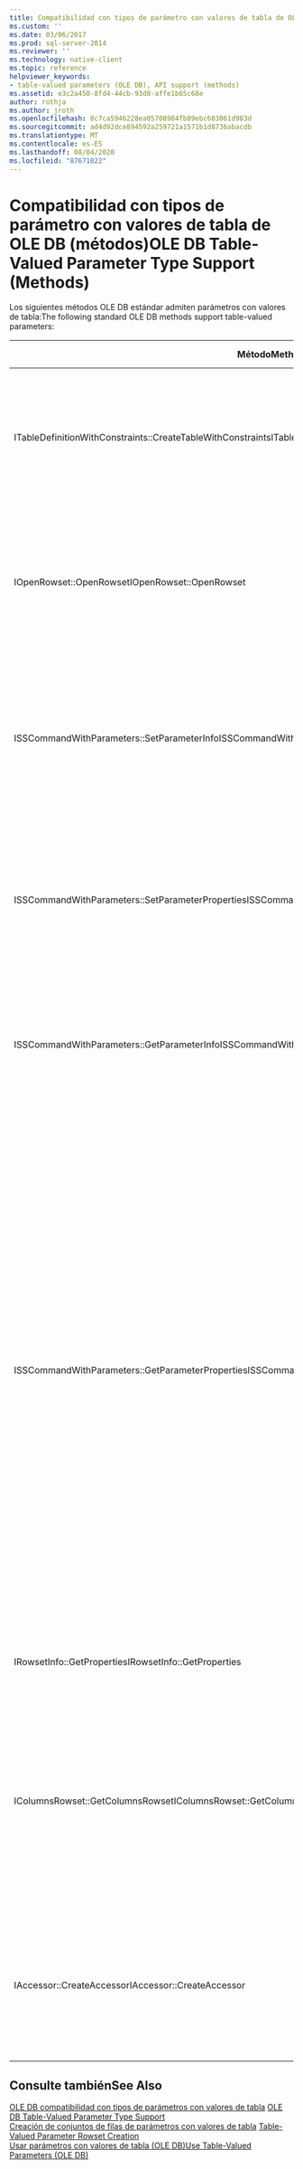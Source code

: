 ```yaml
---
title: Compatibilidad con tipos de parámetro con valores de tabla de OLE DB (métodos) | Microsoft Docs
ms.custom: ''
ms.date: 03/06/2017
ms.prod: sql-server-2014
ms.reviewer: ''
ms.technology: native-client
ms.topic: reference
helpviewer_keywords:
- table-valued parameters (OLE DB), API support (methods)
ms.assetid: e3c2a450-8fd4-44cb-93d8-affe1b65c68e
author: rothja
ms.author: jroth
ms.openlocfilehash: 8c7ca5946228ea05708984fb89ebc603061d983d
ms.sourcegitcommit: ad4d92dce894592a259721a1571b1d8736abacdb
ms.translationtype: MT
ms.contentlocale: es-ES
ms.lasthandoff: 08/04/2020
ms.locfileid: "87671022"
---
```

# <a name="ole-db-table-valued-parameter-type-support-methods"></a><span data-ttu-id="1eada-102">Compatibilidad con tipos de parámetro con valores de tabla de OLE DB (métodos)</span><span class="sxs-lookup"><span data-stu-id="1eada-102">OLE DB Table-Valued Parameter Type Support (Methods)</span></span>
  <span data-ttu-id="1eada-103">Los siguientes métodos OLE DB estándar admiten parámetros con valores de tabla:</span><span class="sxs-lookup"><span data-stu-id="1eada-103">The following standard OLE DB methods support table-valued parameters:</span></span>  
  
|<span data-ttu-id="1eada-104">Método</span><span class="sxs-lookup"><span data-stu-id="1eada-104">Method</span></span>|<span data-ttu-id="1eada-105">Compatibilidad con parámetros con valores de tabla</span><span class="sxs-lookup"><span data-stu-id="1eada-105">Table-valued parameter support</span></span>|  
|------------|-------------------------------------|  
|<span data-ttu-id="1eada-106">ITableDefinitionWithConstraints::CreateTableWithConstraints</span><span class="sxs-lookup"><span data-stu-id="1eada-106">ITableDefinitionWithConstraints::CreateTableWithConstraints</span></span>|<span data-ttu-id="1eada-107">Se utiliza cuando se conoce la información de tipo del parámetro con valores de tabla y se desea crear instancias de un objeto de conjunto de filas de parámetro con valores de tabla basado en la información de tipo.</span><span class="sxs-lookup"><span data-stu-id="1eada-107">Used when you know type information of table-valued parameter, and want to instantiate a table-valued parameter rowset object based on the type-information.</span></span><br /><br /> <span data-ttu-id="1eada-108">Para más información, consulte "Escenario estático" en [Creación de conjuntos de filas de parámetros con valores de tabla](table-valued-parameter-rowset-creation.md).</span><span class="sxs-lookup"><span data-stu-id="1eada-108">For more information, see "Static Scenario" in [Table-Valued Parameter Rowset Creation](table-valued-parameter-rowset-creation.md).</span></span>|  
|<span data-ttu-id="1eada-109">IOpenRowset::OpenRowset</span><span class="sxs-lookup"><span data-stu-id="1eada-109">IOpenRowset::OpenRowset</span></span>|<span data-ttu-id="1eada-110">Se utiliza cuando no se conoce la información de tipo de un parámetro con valores de tabla y se desea crear instancias de un objeto de conjunto de filas de parámetro con valores de tabla basado en información de metadatos recuperada del servidor.</span><span class="sxs-lookup"><span data-stu-id="1eada-110">Used when you do not know the type information of a table-valued parameter, and want to instantiate a table-valued parameter rowset object based on metadata information retrieved from the server.</span></span><br /><br /> <span data-ttu-id="1eada-111">Para más información, consulte "Escenario dinámico" en [Creación de conjuntos de filas de parámetros con valores de tabla](table-valued-parameter-rowset-creation.md).</span><span class="sxs-lookup"><span data-stu-id="1eada-111">For more information, see "Dynamic Scenario" in [Table-Valued Parameter Rowset Creation](table-valued-parameter-rowset-creation.md).</span></span>|  
|<span data-ttu-id="1eada-112">ISSCommandWithParameters::SetParameterInfo</span><span class="sxs-lookup"><span data-stu-id="1eada-112">ISSCommandWithParameters::SetParameterInfo</span></span>|<span data-ttu-id="1eada-113">Para especificar un parámetro de comandos de parámetro con valores de tabla, el consumidor especifica el tipo del parámetro como "table" o "DBTYPE_TABLE" en el miembro *pwszName* de la estructura DBPARAMBINDINFO.</span><span class="sxs-lookup"><span data-stu-id="1eada-113">To specify a table-valued parameter command parameter, the consumer specifies the type of the parameter as "table" or "DBTYPE_TABLE" in the *pwszName* member of DBPARAMBINDINFO structure.</span></span> <span data-ttu-id="1eada-114">*ulParamSize* se establece en ~0.</span><span class="sxs-lookup"><span data-stu-id="1eada-114">The *ulParamSize* is set to ~0.</span></span> <span data-ttu-id="1eada-115">Para más información, consulte "Especificación de parámetros con valores de tabla" en [Ejecutar comandos que contienen parámetros con valores de tabla](executing-commands-containing-table-valued-parameters.md).</span><span class="sxs-lookup"><span data-stu-id="1eada-115">For more information, see "Table-Valued Parameter Specification" in [Executing Commands Containing Table-Valued Parameters](executing-commands-containing-table-valued-parameters.md).</span></span>|  
|<span data-ttu-id="1eada-116">ISSCommandWithParameters::SetParameterProperties</span><span class="sxs-lookup"><span data-stu-id="1eada-116">ISSCommandWithParameters::SetParameterProperties</span></span>|<span data-ttu-id="1eada-117">Establece propiedades específicas de parámetros con valores de tabla, tales como el nombre de esquema, nombre de tipo, orden de columnas y columnas predeterminadas.</span><span class="sxs-lookup"><span data-stu-id="1eada-117">Sets properties specific to table-valued parameters, such as schema name, type name, column order, and default columns.</span></span><br /><br /> <span data-ttu-id="1eada-118">El consumidor especifica el ordinal del parámetro en *iOrdinal* de la estructura SSPARAMPROPS.</span><span class="sxs-lookup"><span data-stu-id="1eada-118">The consumer specifies the ordinal of the parameter in the *iOrdinal* of the SSPARAMPROPS structure.</span></span> <span data-ttu-id="1eada-119">El conjunto de propiedades solicitado es DBPROPSET_SQLSERVERPARAMETER.</span><span class="sxs-lookup"><span data-stu-id="1eada-119">The property set requested is DBPROPSET_SQLSERVERPARAMETER.</span></span>|  
|<span data-ttu-id="1eada-120">ISSCommandWithParameters::GetParameterInfo</span><span class="sxs-lookup"><span data-stu-id="1eada-120">ISSCommandWithParameters::GetParameterInfo</span></span>|<span data-ttu-id="1eada-121">Obtiene los tipos de todos los parámetros para un comando especificado.</span><span class="sxs-lookup"><span data-stu-id="1eada-121">Gets the types of all the parameters to a specified command.</span></span><br /><br /> <span data-ttu-id="1eada-122">Para los parámetros con valores de tabla, el campo *wType* de la estructura DBPARAMINFO tendrá el tipo DBTYPE_TABLE.</span><span class="sxs-lookup"><span data-stu-id="1eada-122">For table-valued parameters, the *wType* field in DBPARAMINFO structure will have type DBTYPE_TABLE.</span></span> <span data-ttu-id="1eada-123">El campo *ulParamSize* se establecerá en ~0 para indicar longitud desconocida.</span><span class="sxs-lookup"><span data-stu-id="1eada-123">The *ulParamSize* field will be set to ~0 to indicate unknown length.</span></span>|  
|<span data-ttu-id="1eada-124">ISSCommandWithParameters::GetParameterProperties</span><span class="sxs-lookup"><span data-stu-id="1eada-124">ISSCommandWithParameters::GetParameterProperties</span></span>|<span data-ttu-id="1eada-125">Obtiene información de tipo adicional para parámetros del tipo DBTYPE_TABLE.</span><span class="sxs-lookup"><span data-stu-id="1eada-125">Gets additional type information for parameters of the DBTYPE_TABLE type.</span></span><br /><br /> <span data-ttu-id="1eada-126">El consumidor especifica el ordinal del parámetro en el miembro *iOrdinal* de la estructura SSPARAMPROPS.</span><span class="sxs-lookup"><span data-stu-id="1eada-126">The consumer specifies the ordinal of the parameter in the *iOrdinal* member of the SSPARAMPROPS structure.</span></span> <span data-ttu-id="1eada-127">El consumidor puede solicitar cualquiera de las propiedades del conjunto de propiedades DBPROPSET_SQLSERVERPARAMETER que se enumeran en ISSCommandWithParameters::SetParameterProperties.</span><span class="sxs-lookup"><span data-stu-id="1eada-127">The consumer can request any of the properties in the DBPROPSET_SQLSERVERPARAMETER property set that are listed under ISSCommandWithParameters::SetParameterProperties.</span></span><br /><br /> <span data-ttu-id="1eada-128">Dado que el consumidor no conoce el tipo de parámetro con valores de tabla, el proveedor debe establecer SSPROP_PARAM_TYPE_TYPENAME, SSPROP_PARAM_TYPE_SCHEMANAME y SSPROP_PARAM_TYPE_CATALOGNAME en sus valores correctos.</span><span class="sxs-lookup"><span data-stu-id="1eada-128">Because the consumer does not know the table-valued parameter type, the provider must set the SSPROP_PARAM_TYPE_TYPENAME, SSPROP_PARAM_TYPE_SCHEMANAME, and SSPROP_PARAM_TYPE_CATALOGNAME to their correct values.</span></span> <span data-ttu-id="1eada-129">Las propiedades restantes, SSPROP_PARAM_TABLE_DEFAULT_COLUMNS y SSPROP_PARAM_TABLE_COLUMN_SORT_ORDER, tendrán sus valores predeterminados.</span><span class="sxs-lookup"><span data-stu-id="1eada-129">The remaining properties, SSPROP_PARAM_TABLE_DEFAULT_COLUMNS and SSPROP_PARAM_TABLE_COLUMN_SORT_ORDER, will have their default values.</span></span> <span data-ttu-id="1eada-130">Cuando el consumidor ha detectado el nombre de tipo del parámetro con valores de tabla, usa IOpenRowset::OpenRowset para crear una instancia de este parámetro con valores de tabla, especificando el nombre de tipo de parámetro con valores de tabla.</span><span class="sxs-lookup"><span data-stu-id="1eada-130">After the consumer has discovered the table-valued parameter type name, it uses IOpenRowset::OpenRowset to create an instance of this table-valued parameter, specifying the name of table-valued parameter type.</span></span> <span data-ttu-id="1eada-131">Para más información, consulte [Detección de tipos de parámetros con valores de tabla](../../database-engine/dev-guide/table-valued-parameter-type-discovery.md).</span><span class="sxs-lookup"><span data-stu-id="1eada-131">For more information, see [Table-Valued Parameter Type Discovery](../../database-engine/dev-guide/table-valued-parameter-type-discovery.md).</span></span>|  
|<span data-ttu-id="1eada-132">IRowsetInfo::GetProperties</span><span class="sxs-lookup"><span data-stu-id="1eada-132">IRowsetInfo::GetProperties</span></span>|<span data-ttu-id="1eada-133">Obtiene propiedades de conjunto de filas de parámetro con valores de tabla.</span><span class="sxs-lookup"><span data-stu-id="1eada-133">Gets table-valued parameter rowset properties.</span></span> <span data-ttu-id="1eada-134">El consumidor puede utilizar estas propiedades para configurar óptimamente los enlaces.</span><span class="sxs-lookup"><span data-stu-id="1eada-134">The consumer can use these properties to optimally set up bindings.</span></span>|  
|<span data-ttu-id="1eada-135">IColumnsRowset::GetColumnsRowset</span><span class="sxs-lookup"><span data-stu-id="1eada-135">IColumnsRowset::GetColumnsRowset</span></span>|<span data-ttu-id="1eada-136">Recupera información de metadatos sobre una tabla [!INCLUDE[ssNoVersion](../../includes/ssnoversion-md.md)].</span><span class="sxs-lookup"><span data-stu-id="1eada-136">Retrieves metadata information about a [!INCLUDE[ssNoVersion](../../includes/ssnoversion-md.md)] table.</span></span> <span data-ttu-id="1eada-137">Para los parámetros con valores de tabla, esta misma interfaz proporciona información de metadatos detallada sobre cada columna, como a continuación:</span><span class="sxs-lookup"><span data-stu-id="1eada-137">For table-valued parameters, this same interface provides detailed metadata information about each column, such as the following:</span></span><br /><br /> <span data-ttu-id="1eada-138">-DBCOLUMN_FLAGS indica la nulabilidad a través del bit de DBCOLUMNFLAGS_ISNULLABLE.</span><span class="sxs-lookup"><span data-stu-id="1eada-138">-   DBCOLUMN_FLAGS indicates nullability through the DBCOLUMNFLAGS_ISNULLABLE bit.</span></span><br /><span data-ttu-id="1eada-139">-DBCOLUMN_ISUNIQUE indica si la columna es una columna de identidad.</span><span class="sxs-lookup"><span data-stu-id="1eada-139">-   DBCOLUMN_ISUNIQUE indicates whether the column is an identity column.</span></span><br /><span data-ttu-id="1eada-140">-DBCOLUMN_COMPUTEMODE indica si la columna es calculada.</span><span class="sxs-lookup"><span data-stu-id="1eada-140">-   DBCOLUMN_COMPUTEMODE indicates whether the column is computed.</span></span>|  
|<span data-ttu-id="1eada-141">IAccessor::CreateAccessor</span><span class="sxs-lookup"><span data-stu-id="1eada-141">IAccessor::CreateAccessor</span></span>|<span data-ttu-id="1eada-142">Para enlazar un objeto de conjunto de filas de parámetro con valores de tabla a un parámetro de comandos, cree un descriptor de acceso con su miembro *wType* establecido en DBTYPE_TABLE.</span><span class="sxs-lookup"><span data-stu-id="1eada-142">To bind a table-valued parameter rowset object to a command parameter, you create an accessor with its *wType* member set to DBTYPE_TABLE.</span></span> <span data-ttu-id="1eada-143">La estructura DBOBJECT contendrá IID_IRowset o cualquier otra interfaz de objeto de conjunto de filas válida en el miembro *iid*.</span><span class="sxs-lookup"><span data-stu-id="1eada-143">The DBOBJECT structure will contain IID_IRowset or any other valid rowset object interface in the *iid* member.</span></span> <span data-ttu-id="1eada-144">El resto de los campos se trata de igual forma que DBTYPE_IUNKNOWN.</span><span class="sxs-lookup"><span data-stu-id="1eada-144">The rest of the fields are treated similarly to DBTYPE_IUNKNOWN.</span></span>|  
  
## <a name="see-also"></a><span data-ttu-id="1eada-145">Consulte también</span><span class="sxs-lookup"><span data-stu-id="1eada-145">See Also</span></span>  
 <span data-ttu-id="1eada-146">[OLE DB compatibilidad con tipos de parámetros con valores de tabla](ole-db-table-valued-parameter-type-support.md) </span><span class="sxs-lookup"><span data-stu-id="1eada-146">[OLE DB Table-Valued Parameter Type Support](ole-db-table-valued-parameter-type-support.md) </span></span>  
 <span data-ttu-id="1eada-147">[Creación de conjuntos de filas de parámetros con valores de tabla](table-valued-parameter-rowset-creation.md) </span><span class="sxs-lookup"><span data-stu-id="1eada-147">[Table-Valued Parameter Rowset Creation](table-valued-parameter-rowset-creation.md) </span></span>  
 [<span data-ttu-id="1eada-148">Usar parámetros con valores de tabla &#40;OLE DB&#41;</span><span class="sxs-lookup"><span data-stu-id="1eada-148">Use Table-Valued Parameters &#40;OLE DB&#41;</span></span>](table-valued-parameters-ole-db.md)  
  
  
